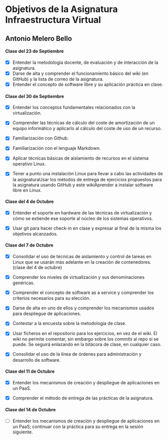 Objetivos de la Asignatura Infraestructura Virtual
==================================================

## Antonio Melero Bello 

#### Clase del 23 de Septiembre

+ [x] Entender la metodología docente, de evaluación y de interacción de la asignatura.
+ [x] Darse de alta y comprender el funcionamiento básico del wiki (en GitHub) y la lista de correo de la asignatura.
+ [x] Entender el concepto de software libre y su aplicación práctica en clase.

#### Clase del 30 de Septiembre 

+ [x] Entender los conceptos fundamentales relacionados con la virtualización.
+ [x] Comprender las técnicas de cálculo del coste de amortización de un equipo informático y aplicarlo al cálculo 
      del coste de uso de un recurso.
+ [x] Familiarización con Github.
+ [x] Familiarización con el lenguaje Markdown.
+ [x] Aplicar técnicas básicas de aislamiento de recursos en el sistema operativo Linux.
+ [x] Tener a punto una instalación Linux para llevar a cabo las actividades de la asignaturaUsar los métodos de entrega 
      de ejercicios propuestos para la asignatura usando GitHub y este wikiAprender a instalar software libre en Linux. 


#### Clase del 4 de Octubre 

+ [x] Entender el soporte en hardware de las técnicas de virtualización y cómo se extiende ese soporte al núcleo de los 
      sistemas operativos.
+ [x] Usar git para hacer check-in en clase y expresar al final de la misma los objetivos alcanzados.


#### Clase del 7 de Octubre


+ [x] Consolidar el uso de técnicas de aislamiento y control de tareas en Linux que se usarán más adelante en la creación
      de contenedores. (clase del 4 de octubre)
+ [x] Comprender los niveles de virtualización y sus denominaciones genéricas.
+ [x] Comprender el concepto de software as a service y comprender los criterios necesarios para su elección.
+ [x] Darse de alta en uno de ellos y comprender los mecanismos usados para despliegue de aplicaciones.
+ [x] Contestar a la encuesta sobre la metodología de clase.
+ [x] Usar ficheros en el repositorio para los ejercicios, en vez de el wiki. El wiki no permite comentar, sin embargo 
      sobre los *commits* al repo sí se puede. Se seguirá enlazando en la bitácora de clase, en cualquier caso.
+ [x] Consolidar el uso de la línea de órdenes para administración y desarrollo de software.


#### Clase del 11 de Octubre

+ [x] Entender los mecanismos de creación y despliegue de aplicaciones en un PaaS.
+ [x] Comprender el método de entrega de las prácticas de la asignatura.


#### Clase del 14 de Octubre

+ [ ] Entender los mecanismos de creación y despliegue de aplicaciones en un PaaS; continuar con la práctica 
      para su entrega en la sesión siguiente.  



